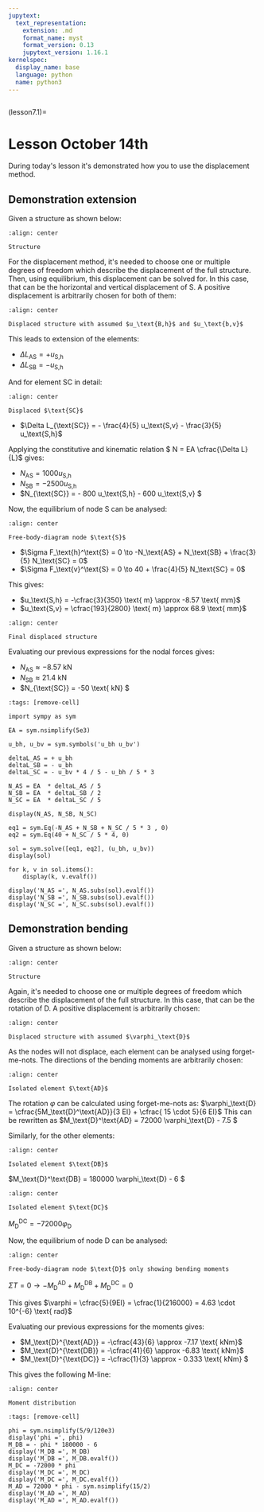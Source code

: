 ```yaml
---
jupytext:
  text_representation:
    extension: .md
    format_name: myst
    format_version: 0.13
    jupytext_version: 1.16.1
kernelspec:
  display_name: base
  language: python
  name: python3
---
```


```{index} Displacement method; demonstration
```

(lesson7.1)=
# Lesson October 14th

During today's lesson it's demonstrated how you to use the displacement method.

## Demonstration extension
Given a structure as shown below:

```{figure} ./intro_data/structure.svg
:align: center

Structure
```

For the displacement method, it's needed to choose one or multiple degrees of freedom which describe the displacement of the full structure. Then, using equilibrium, this displacement can be solved for. In this case, that can be the horizontal and vertical displacement of $\text{S}$. A positive displacement is arbitrarily chosen for both of them:

```{figure} ./intro_data/displaced.svg
:align: center

Displaced structure with assumed $u_\text{B,h}$ and $u_\text{b,v}$
```

This leads to extension of the elements:

- $\Delta L_{\text{AS}} = + u_\text{S,h}$
- $\Delta L_{\text{SB}} = - u_\text{S,h}$

And for element $\text{SC}$ in detail:

```{figure} ./intro_data/displaced_SC.svg
:align: center

Displaced $\text{SC}$
```

- $\Delta L_{\text{SC}} = - \frac{4}{5} u_\text{S,v} - \frac{3}{5} u_\text{S,h}$

Applying the constitutive and kinematic relation $ N = EA \cfrac{\Delta L}{L}$ gives:

- $N_{\text{AS}} = 1000 u_\text{S,h}$
- $N_{\text{SB}} = - 2500 u_\text{S,h}$
- $N_{\text{SC}} = - 800 u_\text{S,h} - 600 u_\text{S,v} $

Now, the equilibrium of node $\text{S}$ can be analysed:

```{figure} ./intro_data/equilibrium_S.svg
:align: center

Free-body-diagram node $\text{S}$
```

- $\Sigma F_\text{h}^\text{S} = 0 \to -N_\text{AS} + N_\text{SB} + \frac{3}{5} N_\text{SC} = 0$
- $\Sigma F_\text{v}^\text{S} = 0 \to 40 + \frac{4}{5} N_\text{SC} = 0$

This gives:

- $u_\text{S,h} = -\cfrac{3}{350} \text{ m} \approx -8.57 \text{ mm}$
- $u_\text{S,v} = \cfrac{193}{2800}  \text{ m} \approx 68.9 \text{ mm}$

```{figure} ./intro_data/displaced_sol.svg
:align: center

Final displaced structure
```

Evaluating our previous expressions for the nodal forces gives:
- $N_{\text{AS}} \approx -8.57 \text{ kN}$
- $N_{\text{SB}} \approx 21.4 \text{ kN}$
- $N_{\text{SC}} = -50 \text{ kN} $

```{code-cell} ipython3
:tags: [remove-cell]

import sympy as sym

EA = sym.nsimplify(5e3)

u_bh, u_bv = sym.symbols('u_bh u_bv')

deltaL_AS = + u_bh
deltaL_SB = - u_bh
deltaL_SC = - u_bv * 4 / 5 - u_bh / 5 * 3

N_AS = EA  * deltaL_AS / 5
N_SB = EA  * deltaL_SB / 2
N_SC = EA  * deltaL_SC / 5

display(N_AS, N_SB, N_SC)

eq1 = sym.Eq(-N_AS + N_SB + N_SC / 5 * 3 , 0)
eq2 = sym.Eq(40 + N_SC / 5 * 4, 0)

sol = sym.solve([eq1, eq2], (u_bh, u_bv))
display(sol)

for k, v in sol.items():
    display(k, v.evalf())   

display('N_AS =', N_AS.subs(sol).evalf())
display('N_SB =', N_SB.subs(sol).evalf())
display('N_SC =', N_SC.subs(sol).evalf())
```

## Demonstration bending
Given a structure as shown below:

```{figure} ./intro_data/structure2.svg
:align: center

Structure
```

Again, it's needed to choose one or multiple degrees of freedom which describe the displacement of the full structure. In this case, that can be the rotation of $\text{D}$. A positive displacement is arbitrarily chosen:

```{figure} ./intro_data/displaced_2.svg
:align: center

Displaced structure with assumed $\varphi_\text{D}$
```

As the nodes will not displace, each element can be analysed using forget-me-nots. The directions of the bending moments are arbitrarily chosen:

```{figure} ./intro_data/elem_AD.svg
:align: center

Isolated element $\text{AD}$
```

The rotation $\varphi$ can be calculated using forget-me-nots as: $\varphi_\text{D} = \cfrac{5M_\text{D}^\text{AD}}{3 EI} + \cfrac{ 15 \cdot 5}{6 EI}$
This can be rewritten as $M_\text{D}^\text{AD} = 72000 \varphi_\text{D} - 7.5 $

Similarly, for the other elements:

```{figure} ./intro_data/DB.svg
:align: center

Isolated element $\text{DB}$
```

$M_\text{D}^\text{DB} = 180000 \varphi_\text{D} - 6 $

```{figure} ./intro_data/DC.svg
:align: center

Isolated element $\text{DC}$
```

$M_\text{D}^\text{DC} = -72000 \varphi_\text{D}$

Now, the equilibrium of node $\text{D}$ can be analysed:

```{figure} ./intro_data/FBD_S.svg
:align: center

Free-body-diagram node $\text{D}$ only showing bending moments
```

$\Sigma T = 0 \to -M_\text{D}^\text{AD} + M_\text{D}^\text{DB} + M_\text{D}^\text{DC} = 0$

This gives $\varphi = \cfrac{5}{9EI} = \cfrac{1}{216000} = 4.63 \cdot 10^{-6} \text{ rad}$

Evaluating our previous expressions for the moments gives:
- $M_\text{D}^{\text{AD}} = -\cfrac{43}{6} \approx -7.17 \text{ kNm}$
- $M_\text{D}^{\text{DB}} = -\cfrac{41}{6} \approx -6.83 \text{ kNm}$
- $M_\text{D}^{\text{DC}} = -\cfrac{1}{3} \approx - 0.333 \text{ kNm} $

This gives the following M-line:

```{figure} ./intro_data/M-line.svg
:align: center

Moment distribution
```

```{code-cell} ipython3
:tags: [remove-cell]

phi = sym.nsimplify(5/9/120e3)
display('phi =', phi)
M_DB = - phi * 180000 - 6
display('M_DB =', M_DB)	
display('M_DB =', M_DB.evalf())
M_DC = -72000 * phi
display('M_DC =', M_DC)
display('M_DC =', M_DC.evalf())
M_AD = 72000 * phi - sym.nsimplify(15/2)
display('M_AD =', M_AD)
display('M_AD =', M_AD.evalf())
```
